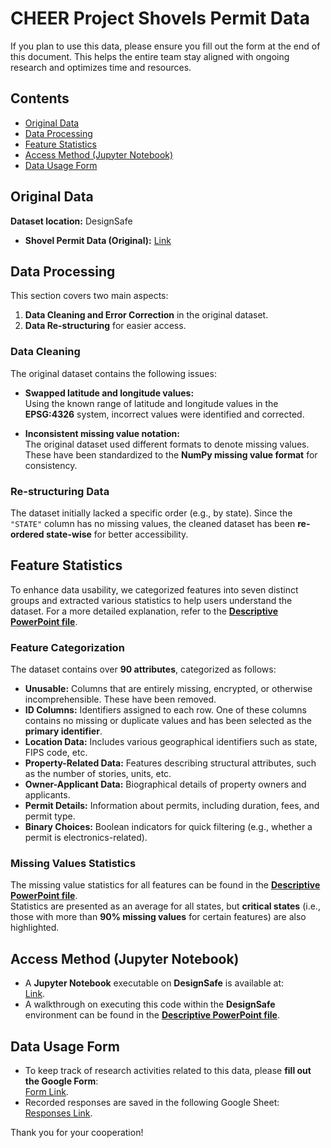 # CHEER Project Shovels Permit Data

If you plan to use this data, please ensure you fill out the form at the end of this document. This helps the entire team stay aligned with ongoing research and optimizes time and resources.

## Contents
- [Original Data](#original-data)
- [Data Processing](#data-processing)
- [Feature Statistics](#feature-statistics)
- [Access Method (Jupyter Notebook)](#access-method-jupyter-notebook)
- [Data Usage Form](#data-usage-form)

## Original Data
**Dataset location:** DesignSafe  
- **Shovel Permit Data (Original):** [Link](https://www.designsafe-ci.org/data/browser/projects/PRJ-4392/workdir/%2FBuildings%2FShovels_Permit_Data)

## Data Processing
This section covers two main aspects:  
1. **Data Cleaning and Error Correction** in the original dataset.  
2. **Data Re-structuring** for easier access.

### **Data Cleaning**
The original dataset contains the following issues:

- **Swapped latitude and longitude values:**  
  Using the known range of latitude and longitude values in the **EPSG:4326** system, incorrect values were identified and corrected.

- **Inconsistent missing value notation:**  
  The original dataset used different formats to denote missing values. These have been standardized to the **NumPy missing value format** for consistency.

### **Re-structuring Data**
The dataset initially lacked a specific order (e.g., by state). Since the `"STATE"` column has no missing values, the cleaned dataset has been **re-ordered state-wise** for better accessibility.

## Feature Statistics
To enhance data usability, we categorized features into seven distinct groups and extracted various statistics to help users understand the dataset. For a more detailed explanation, refer to the [**Descriptive PowerPoint file**](https://docs.google.com/presentation/d/15Am9-SoHL43LGmqlmvyKEnZoY-mqy97k/edit#slide=id.p1).

### **Feature Categorization**
The dataset contains over **90 attributes**, categorized as follows:

- **Unusable:** Columns that are entirely missing, encrypted, or otherwise incomprehensible. These have been removed.  
- **ID Columns:** Identifiers assigned to each row. One of these columns contains no missing or duplicate values and has been selected as the **primary identifier**.  
- **Location Data:** Includes various geographical identifiers such as state, FIPS code, etc.  
- **Property-Related Data:** Features describing structural attributes, such as the number of stories, units, etc.  
- **Owner-Applicant Data:** Biographical details of property owners and applicants.  
- **Permit Details:** Information about permits, including duration, fees, and permit type.  
- **Binary Choices:** Boolean indicators for quick filtering (e.g., whether a permit is electronics-related).  

### **Missing Values Statistics**
The missing value statistics for all features can be found in the [**Descriptive PowerPoint file**](https://docs.google.com/presentation/d/15Am9-SoHL43LGmqlmvyKEnZoY-mqy97k/edit#slide=id.p1).  
Statistics are presented as an average for all states, but **critical states** (i.e., those with more than **90% missing values** for certain features) are also highlighted.

## Access Method (Jupyter Notebook)
- A **Jupyter Notebook** executable on **DesignSafe** is available at:  
  [Link](https://www.designsafe-ci.org/data/browser/projects/PRJ-4392/workdir/%2FBuildings%2FPermit_Data_Cleaned%2FCodes).  
- A walkthrough on executing this code within the **DesignSafe** environment can be found in the [**Descriptive PowerPoint file**](https://docs.google.com/presentation/d/15Am9-SoHL43LGmqlmvyKEnZoY-mqy97k/edit#slide=id.p1).

## Data Usage Form
- To keep track of research activities related to this data, please **fill out the Google Form**:  
  [Form Link](https://docs.google.com/forms/d/e/1FAIpQLScd733Tc6RolmnzLT9DV03IZrJvQsyH5JtQTCejk6X1IvhP9Q/viewform?usp=dialog).  
- Recorded responses are saved in the following Google Sheet:  
  [Responses Link](https://docs.google.com/spreadsheets/d/11RlY_4f1IOXg-s1axi441tGfrTRSRQyT2H7fgiO_CKo/edit?resourcekey#gid=650003670).  

Thank you for your cooperation!
